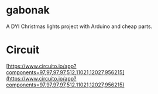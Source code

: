 # gabonak
A DYI Christmas lights project with Arduino and cheap parts.

# Circuit

[https://www.circuito.io/app?components=97,97,97,97,512,11021,12027,956215](https://www.circuito.io/app?components=97,97,97,97,512,11021,12027,956215)


